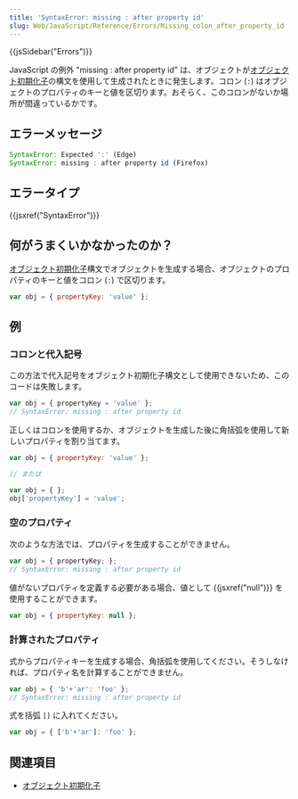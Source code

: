 ```yaml
---
title: 'SyntaxError: missing : after property id'
slug: Web/JavaScript/Reference/Errors/Missing_colon_after_property_id
---
```

{{jsSidebar("Errors")}}

JavaScript の例外 "missing : after property id" は、オブジェクトが[オブジェクト初期化子](/ja/docs/Web/JavaScript/Reference/Operators/Object_initializer)の構文を使用して生成されたときに発生します。コロン (`:`) はオブジェクトのプロパティのキーと値を区切ります。おそらく、このコロンがないか場所が間違っているかです。

## エラーメッセージ

```js
SyntaxError: Expected ':' (Edge)
SyntaxError: missing : after property id (Firefox)
```

## エラータイプ

{{jsxref("SyntaxError")}}

## 何がうまくいかなかったのか？

[オブジェクト初期化子](/ja/docs/Web/JavaScript/Reference/Operators/Object_initializer)構文でオブジェクトを生成する場合、オブジェクトのプロパティのキーと値をコロン (`:`) で区切ります。

```js
var obj = { propertyKey: 'value' };
```

## 例

### コロンと代入記号

この方法で代入記号をオブジェクト初期化子構文として使用できないため、このコードは失敗します。

```js example-bad
var obj = { propertyKey = 'value' };
// SyntaxError: missing : after property id
```

正しくはコロンを使用するか、オブジェクトを生成した後に角括弧を使用して新しいプロパティを割り当てます。

```js example-good
var obj = { propertyKey: 'value' };

// または

var obj = { };
obj['propertyKey'] = 'value';
```

### 空のプロパティ

次のような方法では、プロパティを生成することができません。

```js example-bad
var obj = { propertyKey; };
// SyntaxError: missing : after property id
```

値がないプロパティを定義する必要がある場合、値として {{jsxref("null")}} を使用することができます。

```js example-good
var obj = { propertyKey: null };
```

### 計算されたプロパティ

式からプロパティキーを生成する場合、角括弧を使用してください。そうしなければ、プロパティ名を計算することができません。

```js example-bad
var obj = { 'b'+'ar': 'foo' };
// SyntaxError: missing : after property id
```

式を括弧 `[]` に入れてください。

```js example-good
var obj = { ['b'+'ar']: 'foo' };
```

## 関連項目

- [オブジェクト初期化子](/ja/docs/Web/JavaScript/Reference/Operators/Object_initializer)
